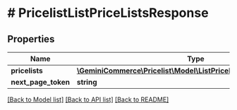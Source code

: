 # # PricelistListPriceListsResponse


## Properties


Name | Type | Description | Notes
------------ | ------------- | ------------- | -------------
**pricelists**| [**\GeminiCommerce\Pricelist\Model\ListPriceListsResponsePriceList[]**](ListPriceListsResponsePriceList.md) |   | [optional]
**next_page_token**| **string** |   | [optional]


[[Back to Model list]](../../README.md#models) [[Back to API list]](../../README.md#endpoints) [[Back to README]](../../README.md)